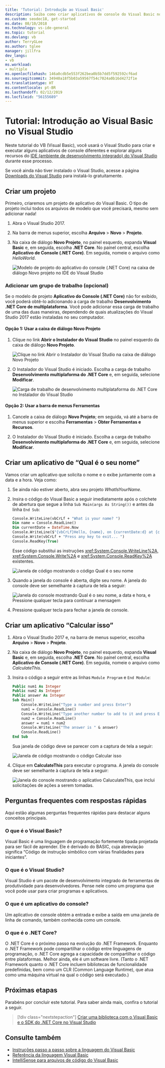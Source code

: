 ```yaml
---
title: 'Tutorial: Introdução ao Visual Basic'
description: Saiba como criar aplicativos de console do Visual Basic no Visual Studio, passo a passo.
ms.custom: seodec18, get-started
ms.date: 08/10/2018
ms.technology: vs-ide-general
ms.topic: tutorial
ms.devlang: vb
author: TerryGLee
ms.author: tglee
manager: jillfra
dev_langs:
- vb
ms.workload:
- multiple
ms.openlocfilehash: 146a0cdb5e553f262bea0b5b7dd5f592592cf6ad
ms.sourcegitcommit: 34940a18f5b03a59567f54c7024a0b16d4272f1e
ms.translationtype: HT
ms.contentlocale: pt-BR
ms.lasthandoff: 02/12/2019
ms.locfileid: "56155689"
---
```

# <a name="tutorial-get-started-with-visual-basic-in-visual-studio"></a>Tutorial: Introdução ao Visual Basic no Visual Studio

Neste tutorial do VB (Visual Basic), você usará o Visual Studio para criar e executar alguns aplicativos de console diferentes e explorar alguns recursos do [IDE (ambiente de desenvolvimento integrado) do Visual Studio](visual-studio-ide.md) durante esse processo.

Se você ainda não tiver instalado o Visual Studio, acesse a página [Downloads do Visual Studio](https://visualstudio.microsoft.com/downloads/?utm_medium=microsoft&utm_source=docs.microsoft.com&utm_campaign=inline+link&utm_content=download+vs2017) para instalá-lo gratuitamente.

## <a name="create-a-project"></a>Criar um projeto

Primeiro, criaremos um projeto de aplicativo do Visual Basic. O tipo de projeto inclui todos os arquivos de modelo que você precisará, mesmo sem adicionar nada!

1. Abra o Visual Studio 2017.

2. Na barra de menus superior, escolha **Arquivo** > **Novo** > **Projeto**.

3. Na caixa de diálogo **Novo Projeto**, no painel esquerdo, expanda **Visual Basic** e, em seguida, escolha **.NET Core**. No painel central, escolha **Aplicativo de Console (.NET Core)**. Em seguida, nomeie o arquivo como *HelloWorld*.

   ![Modelo de projeto do aplicativo do console (.NET Core) na caixa de diálogo Novo projeto no IDE do Visual Studio](media/new-project-vb-dotnetcore-whatisyourname-console-app.png)

### <a name="add-a-workgroup-optional"></a>Adicionar um grupo de trabalho (opcional)

Se o modelo de projeto **Aplicativo do Console (.NET Core)** não for exibido, você poderá obtê-lo adicionando a carga de trabalho **Desenvolvimento .NET Core de multiplataforma**. Você pode adicionar essa carga de trabalho de uma das duas maneiras, dependendo de quais atualizações do Visual Studio 2017 estão instaladas no seu computador.

#### <a name="option-1-use-the-new-project-dialog-box"></a>Opção 1: Usar a caixa de diálogo Novo Projeto

1. Clique no link **Abrir o Instalador do Visual Studio** no painel esquerdo da caixa de diálogo **Novo Projeto**.

   ![Clique no link Abrir o Instalador do Visual Studio na caixa de diálogo Novo Projeto](../media/vs-open-visual-studio-installer-generic.png)

1. O Instalador do Visual Studio é iniciado. Escolha a carga de trabalho **Desenvolvimento multiplaforma do .NET Core** e, em seguida, selecione **Modificar**.

   ![Carga de trabalho de desenvolvimento multiplataforma do .NET Core no Instalador do Visual Studio](../media/tutorial-aspnet-workload.png)

#### <a name="option-2-use-the-tools-menu-bar"></a>Opção 2: Usar a barra de menus Ferramentas

1. Cancele a caixa de diálogo **Novo Projeto**; em seguida, vá até a barra de menus superior e escolha **Ferramentas** > **Obter Ferramentas e Recursos**.

1. O Instalador do Visual Studio é iniciado. Escolha a carga de trabalho **Desenvolvimento multiplaforma do .NET Core** e, em seguida, selecione **Modificar**.

## <a name="create-a-what-is-your-name-application"></a>Criar um aplicativo de “Qual é o seu nome”

Vamos criar um aplicativo que solicita o nome e o exibe juntamente com a data e a hora. Veja como:

1. Se ainda não estiver aberto, abra seu projeto *WhatIsYourName*.

1. Insira o código do Visual Basic a seguir imediatamente após o colchete de abertura que segue a linha `Sub Main(args As String())` e antes da linha `End Sub`:

     ```vb
     Console.WriteLine(vbCrLf + "What is your name? ")
     Dim name = Console.ReadLine()
     Dim currentDate = DateTime.Now
     Console.WriteLine($"{vbCrLf}Hello, {name}, on {currentDate:d} at {currentDate:t}")
     Console.Write(vbCrLf + "Press any key to exit... ")
     Console.ReadKey(True)
    ```

    Esse código substitui as instruções <xref:System.Console.WriteLine%2A>, <xref:System.Console.Write%2A> e <xref:System.Console.ReadKey%2A> existentes.

   ![Janela de código mostrando o código Qual é o seu nome](media/vb-codewindow-what-name.png)

1. Quando a janela do console é aberta, digite seu nome. A janela do console deve ser semelhante à captura de tela a seguir:

   ![Janela do console mostrando Qual é o seu nome, a data e hora, e Pressione qualquer tecla para continuar a mensagem](media/vb-console-what-name.png)

1. Pressione qualquer tecla para fechar a janela de console.

## <a name="create-a-calculate-this-application"></a>Criar um aplicativo “Calcular isso”

1. Abra o Visual Studio 2017 e, na barra de menus superior, escolha **Arquivo** > **Novo** > **Projeto**.

1. Na caixa de diálogo **Novo Projeto**, no painel esquerdo, expanda **Visual Basic** e, em seguida, escolha **.NET Core**. No painel central, escolha **Aplicativo de Console (.NET Core)**. Em seguida, nomeie o arquivo como *CalculateThis*.

1. Insira o código a seguir entre as linhas `Module Program` e `End Module`:

   ```vb
   Public num1 As Integer
   Public num2 As Integer
   Public answer As Integer
   Sub Main()
       Console.WriteLine("Type a number and press Enter")
       num1 = Console.ReadLine()
       Console.WriteLine("Type another number to add to it and press Enter")
       num2 = Console.ReadLine()
       answer = num1 + num2
       Console.WriteLine("The answer is " & answer)
       Console.ReadLine()
   End Sub
   ```

   Sua janela de código deve se parecer com a captura de tela a seguir:

   ![Janela de código mostrando o código Calcular isso](media/vb-codewindow-calculate-this.png)

1. Clique em **CalculateThis** para executar o programa. A janela do console deve ser semelhante à captura de tela a seguir:

    ![Janela do console mostrando o aplicativo CaluculateThis, que inclui solicitações de ações a serem tomadas.](media/vb-console-calculate-this.png)

## <a name="quick-answers-faq"></a>Perguntas frequentes com respostas rápidas

Aqui estão algumas perguntas frequentes rápidas para destacar alguns conceitos principais.

### <a name="what-is-visual-basic"></a>O que é o Visual Basic?

Visual Basic é uma linguagem de programação fortemente tipada projetada para ser fácil de aprender. Ele é derivado do BASIC, cuja abreviação significa “Código de instrução simbólico com várias finalidades para iniciantes”.

### <a name="what-is-visual-studio"></a>O que é o Visual Studio?

Visual Studio é um pacote de desenvolvimento integrado de ferramentas de produtividade para desenvolvedores. Pense nele como um programa que você pode usar para criar programas e aplicativos.

### <a name="what-is-a-console-app"></a>O que é um aplicativo do console?

Um aplicativo de console obtém a entrada e exibe a saída em uma janela de linha de comando, também conhecida como um console.

### <a name="what-is-net-core"></a>O que é o .NET Core?

O .NET Core é o próximo passo na evolução do .NET Framework. Enquanto o .NET Framework pode compartilhar o código entre linguagens de programação, o .NET Core agrega a capacidade de compartilhar o código entre plataformas. Melhor ainda, ele é um software livre. (Tanto o .NET Framework quanto o .NET Core incluem bibliotecas de funcionalidade predefinidas, bem como um CLR (Common Language Runtime), que atua como uma máquina virtual na qual o código será executado.)

## <a name="next-steps"></a>Próximas etapas

Parabéns por concluir este tutorial. Para saber ainda mais, confira o tutorial a seguir.

> [!div class="nextstepaction"]
> [Criar uma biblioteca com o Visual Basic e o SDK do .NET Core no Visual Studio](/dotnet/core/tutorials/vb-library-with-visual-studio)

## <a name="see-also"></a>Consulte também

* [Instruções passo a passo sobre a linguagem do Visual Basic](/dotnet/visual-basic/walkthroughs)
* [Referência da linguagem Visual Basic](/dotnet/visual-basic/language-reference/index)
* [IntelliSense para arquivos de código do Visual Basic](../../ide/visual-basic-specific-intellisense.md)
